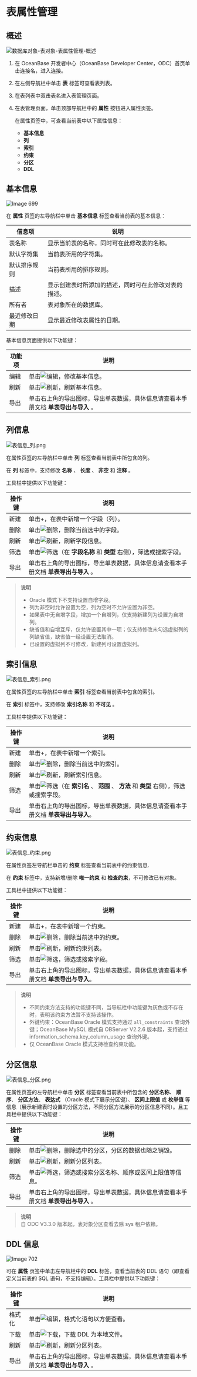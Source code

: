 表属性管理 
==========================



概述 
-----------------------

![数据库对象-表对象-表属性管理-概述](https://obbusiness-private.oss-cn-shanghai.aliyuncs.com/doc/img/odc/340/%E8%A1%A8%E5%B1%9E%E6%80%A7%E7%AE%A1%E7%90%86-1.png)

1. 在 OceanBase 开发者中心（OceanBase Developer Center，ODC）首页单击连接名，进入连接。

2. 在左侧导航栏中单击 **表** 标签可查看表列表。 

3. 在表列表中双击表名进入表管理页面。

4. 在表管理页面，单击顶部导航栏中的 **属性** 按钮进入属性页签。

   在属性页签中，可查看当前表中以下属性信息：
   * **基本信息**  
   * **列**      
   * **索引** 
   * **约束** 
   * **分区**
   * **DDL**


基本信息 
-------------------------

![Image 699](https://obbusiness-private.oss-cn-shanghai.aliyuncs.com/doc/img/odc/340/%E8%A1%A8%E5%B1%9E%E6%80%A7%E7%AE%A1%E7%90%86-2.png)

在 **属性** 页签的左导航栏中单击 **基本信息** 标签查看当前表的基本信息：


|  信息项   |             说明             |
|--------|----------------------------|
| 表名称    | 显示当前表的名称，同时可在此修改表的名称。      |
| 默认字符集  | 当前表所用的字符集。                 |
| 默认排序规则 | 当前表所用的排序规则。                |
| 描述     | 显示创建表时所添加的描述，同时可在此修改对表的描述。 |
| 所有者    | 表对象所在的数据库。                 |
| 最近修改日期 | 显示最近修改表属性的日期。              |



基本信息页面提供以下功能键：


| 功能项 |                      说明                      |
|-----|----------------------------------------------|
| 编辑  | 单击![编辑](https://help-static-aliyun-doc.aliyuncs.com/assets/img/zh-CN/9525548461/p412792.jpg)，修改基本信息。       |
| 刷新  | 单击![刷新](https://help-static-aliyun-doc.aliyuncs.com/assets/img/zh-CN/9525548461/p412817.jpg)，刷新基本信息。       |
| 导出  | 单击右上角的导出图标，导出单表数据，具体信息请查看本手册文档 **单表导出与导入** 。 |



列信息 
------------------------

![表信息_列.png](https://obbusiness-private.oss-cn-shanghai.aliyuncs.com/doc/img/odc/340/%E8%A1%A8%E5%B1%9E%E6%80%A7%E7%AE%A1%E7%90%86-3.png)

在属性页签的左导航栏中单击 **列** 标签查看当前表中所包含的列。

在 **列** 标签中，支持修改 **名称** 、 **长度** 、 **非空** 和 **注释** 。

工具栏中提供以下功能键：


| 操作键 |                               说明                                |
|-----|-----------------------------------------------------------------|
| 新建  | 单击+，在表中新增一个字段（列）。                                               |
| 删除  | 单击![删除](https://help-static-aliyun-doc.aliyuncs.com/assets/img/zh-CN/9525548461/p412794.jpg)，删除当前选中的字段。                       |
| 刷新  | 单击![刷新](https://help-static-aliyun-doc.aliyuncs.com/assets/img/zh-CN/9525548461/p412817.jpg)，刷新字段信息。                          |
| 筛选  | 单击![筛选](https://help-static-aliyun-doc.aliyuncs.com/assets/img/zh-CN/9525548461/p412788.jpg)（在 **字段名称** 和 **类型** 右侧），筛选或搜索字段。 |
| 导出  | 单击右上角的导出图标，导出单表数据，具体信息请查看本手册文档 **单表导出与导入** 。                    |


> **说明**  
> * Oracle 模式下不支持设置自增字段。
> * 列为非空时允许设置为空，列为空时不允许设置为非空。
> * 如果表中无自增字段，增加一个自增列，仅支持新建列为设置为自增列。
> * 缺省值和自增互斥，仅允许设置其中一项；仅支持修改未勾选虚拟列的列缺省值，缺省值一经设置无法取消。
> * 已设置的虚拟列不可修改，新建列可设置虚拟列。

  




索引信息 
-------------------------

![表信息_索引.png](https://obbusiness-private.oss-cn-shanghai.aliyuncs.com/doc/img/odc/340/%E8%A1%A8%E5%B1%9E%E6%80%A7%E7%AE%A1%E7%90%86-4.png)

在属性页签的左导航栏中单击 **索引** 标签查看当前表中包含的索引。

在 **索引** 标签中，支持修改 **索引名称** 和 **不可见** 。

工具栏中提供以下功能键：


| 操作键 |                                        说明                                        |
|-----|----------------------------------------------------------------------------------|
| 新建  | 单击+，在表中新增一个索引。                                                                   |
| 删除  | 单击![删除](https://help-static-aliyun-doc.aliyuncs.com/assets/img/zh-CN/9525548461/p412794.jpg)，删除当前选中的索引。                                        |
| 刷新  | 单击![刷新](https://help-static-aliyun-doc.aliyuncs.com/assets/img/zh-CN/9525548461/p412817.jpg)，刷新索引信息。                                           |
| 筛选  | 单击![筛选](https://help-static-aliyun-doc.aliyuncs.com/assets/img/zh-CN/9525548461/p412788.jpg)（在 **索引名** 、 **范围** 、 **方法** 和 **类型** 右侧），筛选或搜索字段。 |
| 导出  | 单击右上角的导出图标，导出单表数据，具体信息请查看本手册文档 **单表导出与导入**。                                     |



约束信息 
-------------------------

![表信息_约束.png](https://obbusiness-private.oss-cn-shanghai.aliyuncs.com/doc/img/odc/340/%E8%A1%A8%E5%B1%9E%E6%80%A7%E7%AE%A1%E7%90%86-5.png)

在属性页签左导航栏单击的 **约束** 标签查看当前表中的约束信息.

在 **约束** 标签中，支持新增/删除 **唯一约束** 和 **检查约束**，不可修改已有对象。

工具栏中提供以下功能键：


| 操作键 |                      说明                      |
|-----|----------------------------------------------|
| 新建  | 单击+，在表中新增一个约束。                               |
| 删除  | 单击![删除](https://help-static-aliyun-doc.aliyuncs.com/assets/img/zh-CN/9525548461/p412794.jpg)，删除当前选中的约束。    |
| 刷新  | 单击![刷新](https://help-static-aliyun-doc.aliyuncs.com/assets/img/zh-CN/9525548461/p412817.jpg)，刷新约束列表。       |
| 筛选  | 单击![筛选](https://help-static-aliyun-doc.aliyuncs.com/assets/img/zh-CN/9525548461/p412788.jpg)，筛选或搜索字段。      |
| 导出  | 单击右上角的导出图标，导出单表数据，具体信息请查看本手册文档 **单表导出与导入**。 |


> **说明**  
> * 不同约束方法支持的功能键不同，当导航栏中功能键为灰色或不存在时，表明该约束方法暂不支持该操作。
> * 外键约束：OceanBase Oracle 模式支持通过 `all_constraints` 查询外键；OceanBase MySQL 模式自 OBServer V2.2.6 版本起，支持通过 information_schema.key_column_usage 查询外键。
> * 仅 OceanBase Oracle 模式支持检查约束功能。


分区信息 
-------------------------

![表信息_分区.png](https://obbusiness-private.oss-cn-shanghai.aliyuncs.com/doc/img/odc/340/%E8%A1%A8%E5%B1%9E%E6%80%A7%E7%AE%A1%E7%90%86-6.png)

在属性页签的左导航栏中单击 **分区** 标签查看当前表中所包含的 **分区名称**、 **顺序**、 **分区方法**、 **表达式** （Oracle 模式下展示分区键）、 **区间上限值** 或 **枚举值** 等信息（展示新建表时设置的分区方法，不同分区方法展示的分区信息不同）。且工具栏中提供以下功能键：


| 操作键 |                          说明                           |
|-----|-------------------------------------------------------|
| 删除  | 单击![删除](https://help-static-aliyun-doc.aliyuncs.com/assets/img/zh-CN/9525548461/p412794.jpg)，删除选中的分区，分区的数据也随之销毁。    |
| 刷新  | 单击![刷新](https://help-static-aliyun-doc.aliyuncs.com/assets/img/zh-CN/9525548461/p412817.jpg)，刷新分区列表。                |
| 筛选  | 单击![筛选](https://help-static-aliyun-doc.aliyuncs.com/assets/img/zh-CN/9525548461/p412788.jpg)，筛选或搜索分区名称、顺序或区间上限值等信息。 |
| 导出  | 单击右上角的导出图标，导出单表数据，具体信息请查看本手册文档 **单表导出与导入** 。          |


> **说明**  
> 自 ODC V3.3.0 版本起，表对象分区查看去除 sys 租户依赖。



DDL 信息 
---------------------------

![Image 702](https://obbusiness-private.oss-cn-shanghai.aliyuncs.com/doc/img/odc/340/%E8%A1%A8%E5%B1%9E%E6%80%A7%E7%AE%A1%E7%90%86-7.png)

可在 **属性** 页签中单击左导航栏中的 **DDL** 标签，查看当前表的 DDL 语句（即查看定义当前表的 SQL 语句，不支持编辑）。工具栏中提供以下功能键：


| 操作键 |                      说明                      |
|-----|----------------------------------------------|
| 格式化 | 单击![编辑](https://help-static-aliyun-doc.aliyuncs.com/assets/img/zh-CN/9525548461/p412792.jpg)，格式化语句以方便查看。   |
| 下载  | 单击![下载](https://obbusiness-private.oss-cn-shanghai.aliyuncs.com/doc/img/odc/%E4%B8%8B%E8%BD%BD.jpg)，下载 DDL 为本地文件。 |
| 刷新  | 单击![刷新](https://help-static-aliyun-doc.aliyuncs.com/assets/img/zh-CN/9525548461/p412817.jpg)，刷新分区列表。       |
| 导出  | 单击右上角的导出图标，导出单表数据，具体信息请查看本手册文档 **单表导出与导入** 。 |



